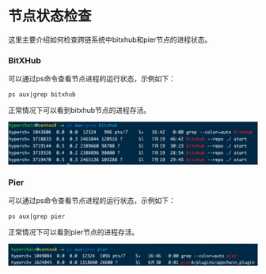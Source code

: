 # 节点状态检查

这里主要介绍如何检查跨链系统中bitxhub和pier节点的进程状态。

### BitXHub

可以通过ps命令查看节点进程的运行状态，示例如下：

```shell
ps aux|grep bitxhub
```

正常情况下可以看到bitxhub节点的进程存活。

![!](../../assets/bitxhub-node-status.png)
### Pier

可以通过ps命令查看节点进程的运行状态，示例如下：

```shell
ps aux|grep pier
```

正常情况下可以看到pier节点的进程存活。

![!](../../assets/pier-node-status.png)
